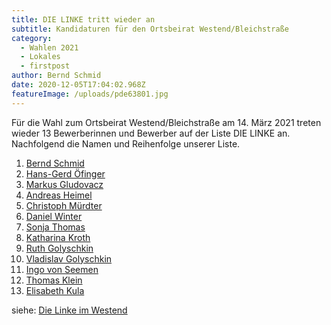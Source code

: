 ```yaml
---
title: DIE LINKE tritt wieder an
subtitle: Kandidaturen für den Ortsbeirat Westend/Bleichstraße
category:
  - Wahlen 2021
  - Lokales
  - firstpost
author: Bernd Schmid
date: 2020-12-05T17:04:02.968Z
featureImage: /uploads/pde63801.jpg
---
```

Für die Wahl zum Ortsbeirat Westend/Bleichstraße am 14. März 2021 treten wieder 13 Bewerberinnen und Bewerber auf der Liste DIE LINKE an. Nachfolgend die Namen und Reihenfolge unserer Liste.

1. [Bernd Schmid](/members/bernd-schmid)
2. [Hans-Gerd Öfinger](/members/hans-gerd-oefinge)
3. [Markus Gludovacz](https://www.linke-im-westend.de/members/markus-gludowacz)
4. [Andreas Heimel](/members/andreas-heimel)
5. [Christoph Mürdter](/members/christoph-murdter)
6. [Daniel Winter](https://www.linke-im-westend.de/members/daniel-winter)
7. [Sonja Thomas](https://www.linke-im-westend.de/members/sonja-thomas)
8. [Katharina Kroth](https://www.linke-im-westend.de/members/katharina-kroth)
9. [Ruth Golyschkin](https://www.linke-im-westend.de/members/ruth-golyschkin)
10. [Vladislav Golyschkin](https://www.linke-im-westend.de/members/vladislav-golyschkin)
11. [Ingo von Seemen](https://www.linke-im-westend.de/members/ingo-von-%20seemen/)
12. [Thomas Klein](https://www.linke-im-westend.de/members/thomas-klein)
13. [](https://www.linke-im-westend.de/members/thomas-klein)[Elisabeth Kula](https://www.elisabeth-kula.de/)

siehe: [Die Linke im Westend](/groups/lobm)